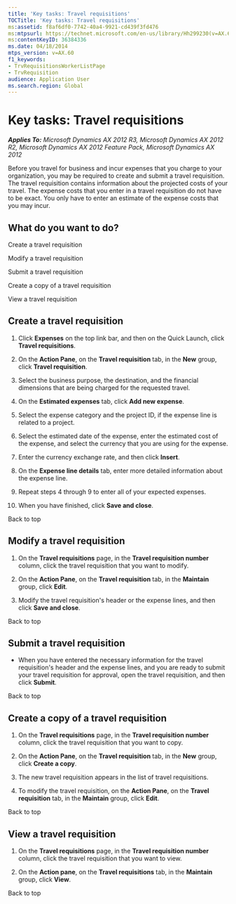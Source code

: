 ```yaml
---
title: 'Key tasks: Travel requisitions'
TOCTitle: 'Key tasks: Travel requisitions'
ms:assetid: f8af6df0-7742-40a4-9921-cd439f3fd476
ms:mtpsurl: https://technet.microsoft.com/en-us/library/Hh299230(v=AX.60)
ms:contentKeyID: 36384336
ms.date: 04/18/2014
mtps_version: v=AX.60
f1_keywords:
- TrvRequisitionsWorkerListPage
- TrvRequisition
audience: Application User
ms.search.region: Global
---
```


# Key tasks: Travel requisitions 


_**Applies To:** Microsoft Dynamics AX 2012 R3, Microsoft Dynamics AX 2012 R2, Microsoft Dynamics AX 2012 Feature Pack, Microsoft Dynamics AX 2012_

Before you travel for business and incur expenses that you charge to your organization, you may be required to create and submit a travel requisition. The travel requisition contains information about the projected costs of your travel. The expense costs that you enter in a travel requisition do not have to be exact. You only have to enter an estimate of the expense costs that you may incur.

## What do you want to do?

Create a travel requisition

Modify a travel requisition

Submit a travel requisition

Create a copy of a travel requisition

View a travel requisition

## Create a travel requisition

1.  Click **Expenses** on the top link bar, and then on the Quick Launch, click **Travel requisitions**.

2.  On the **Action Pane**, on the **Travel requisition** tab, in the **New** group, click **Travel requisition**.

3.  Select the business purpose, the destination, and the financial dimensions that are being charged for the requested travel.

4.  On the **Estimated expenses** tab, click **Add new expense**.

5.  Select the expense category and the project ID, if the expense line is related to a project.

6.  Select the estimated date of the expense, enter the estimated cost of the expense, and select the currency that you are using for the expense.

7.  Enter the currency exchange rate, and then click **Insert**.

8.  On the **Expense line details** tab, enter more detailed information about the expense line.

9.  Repeat steps 4 through 9 to enter all of your expected expenses.

10. When you have finished, click **Save and close**.

Back to top

## Modify a travel requisition

1.  On the **Travel requisitions** page, in the **Travel requisition number** column, click the travel requisition that you want to modify.

2.  On the **Action Pane**, on the **Travel requisition** tab, in the **Maintain** group, click **Edit**.

3.  Modify the travel requisition's header or the expense lines, and then click **Save and close**.

Back to top

## Submit a travel requisition

  - When you have entered the necessary information for the travel requisition's header and the expense lines, and you are ready to submit your travel requisition for approval, open the travel requisition, and then click **Submit**.

Back to top

## Create a copy of a travel requisition

1.  On the **Travel requisitions** page, in the **Travel requisition number** column, click the travel requisition that you want to copy.

2.  On the **Action Pane**, on the **Travel requisition** tab, in the **New** group, click **Create a copy**.

3.  The new travel requisition appears in the list of travel requisitions.

4.  To modify the travel requisition, on the **Action Pane**, on the **Travel requisition** tab, in the **Maintain** group, click **Edit**.

Back to top

## View a travel requisition

1.  On the **Travel requisitions** page, in the **Travel requisition number** column, click the travel requisition that you want to view.

2.  On the **Action pane**, on the **Travel requisitions** tab, in the **Maintain** group, click **View**.

Back to top

  


